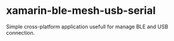 # xamarin-ble-mesh-usb-serial
Simple cross-platform application usefull for manage BLE and USB connection.
